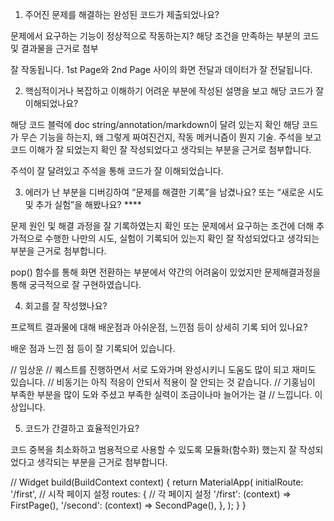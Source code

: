 1. 주어진 문제를 해결하는 완성된 코드가 제출되었나요?

문제에서 요구하는 기능이 정상적으로 작동하는지?
해당 조건을 만족하는 부분의 코드 및 결과물을 근거로 첨부

잘 작동됩니다. 1st Page와 2nd Page 사이의 화면 전달과 데이터가 잘 전달됩니다. 

 2. 핵심적이거나 복잡하고 이해하기 어려운 부분에 작성된 설명을 보고 해당 코드가 잘 이해되었나요?

해당 코드 블럭에 doc string/annotation/markdown이 달려 있는지 확인
해당 코드가 무슨 기능을 하는지, 왜 그렇게 짜여진건지, 작동 메커니즘이 뭔지 기술.
주석을 보고 코드 이해가 잘 되었는지 확인
잘 작성되었다고 생각되는 부분을 근거로 첨부합니다.

주석이 잘 달려있고 주석을 통해 코드가 잘 이해되었습니다.

 3. 에러가 난 부분을 디버깅하여 “문제를 해결한 기록”을 남겼나요? 또는 “새로운 시도 및 추가 실험”을 해봤나요? ****

문제 원인 및 해결 과정을 잘 기록하였는지 확인 또는
문제에서 요구하는 조건에 더해 추가적으로 수행한 나만의 시도, 실험이 기록되어 있는지 확인
잘 작성되었다고 생각되는 부분을 근거로 첨부합니다.

pop() 함수를 통해 화면 전환하는 부분에서 약간의 어려움이 있었지만 문제해결과정을 통해 궁극적으로 잘 구현하였습니다. 

 4. 회고를 잘 작성했나요?

프로젝트 결과물에 대해 배운점과 아쉬운점, 느낀점 등이 상세히 기록 되어 있나요?

배운 점과 느낀 점 등이 잘 기록되어 있습니다. 

// 임상운
// 퀘스트를 진행하면서 서로 도와가며 완성시키니 도움도 많이 되고 재미도 있습니다.
// 비동기는 아직 적응이 안되서 적용이 잘 안되는 것 같습니다.
// 기홍님이 부족한 부분을 많이 도와 주셨고 부족한 실력이 조금이나마 늘어가는 걸
// 느낍니다. 이상입니다.

 5. 코드가 간결하고 효율적인가요?

코드 중복을 최소화하고 범용적으로 사용할 수 있도록 모듈화(함수화) 했는지
잘 작성되었다고 생각되는 부분을 근거로 첨부합니다.

// Widget build(BuildContext context) {
    return MaterialApp(
      initialRoute: '/first', // 시작 페이지 설정
      routes: {
        // 각 페이지 설정
        '/first': (context) => FirstPage(),
        '/second': (context) => SecondPage(),
      },
    );
  }
}
